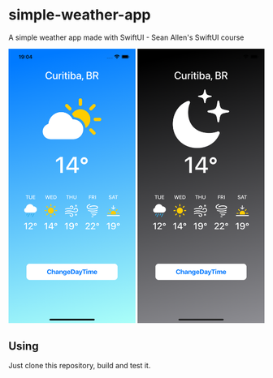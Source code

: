 # simple-weather-app
A simple weather app made with SwiftUI - Sean Allen's SwiftUI course

<p float="left">
<img src="SimpleWeatherApp/Screenshots/image1.png" width="250">
<img src="SimpleWeatherApp/Screenshots/image2.png" width="250">
</p>

## Using
Just clone this repository, build and test it.
